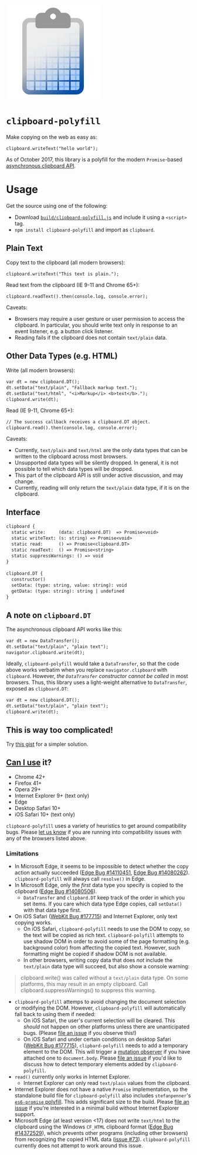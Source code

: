 ![Logo for clipboard-polyfill: an icon of a clipboard fading into a drafting paper grid.](clipboard-polyfill-logo.svg)

# `clipboard-polyfill`

Make copying on the web as easy as:

    clipboard.writeText("hello world");

As of October 2017, this library is a polyfill for the modern `Promise`-based [asynchronous clipboard API](https://www.w3.org/TR/clipboard-apis/#async-clipboard-api).

# Usage

Get the source using one of the following:

- Download [`build/clipboard-polyfill.js`](https://raw.githubusercontent.com/lgarron/clipboard-polyfill/master/build/clipboard-polyfill.js) and include it using a `<script>` tag.
- `npm install clipboard-polyfill` and import as `clipboard`.

## Plain Text

Copy text to the clipboard (all modern browsers):

    clipboard.writeText("This text is plain.");

Read text from the clipboard (IE 9-11 and Chrome 65+):

    clipboard.readText().then(console.log, console.error);

Caveats:

- Browsers may require a user gesture or user permission to access the clipboard. In particular, you should write text only in response to an event listener, e.g. a button click listener.
- Reading fails if the clipboard does not contain `text/plain` data.

## Other Data Types (e.g. HTML)

Write (all modern browsers):

    var dt = new clipboard.DT();
    dt.setData("text/plain", "Fallback markup text.");
    dt.setData("text/html", "<i>Markup</i> <b>text</b>.");
    clipboard.write(dt);

Read (IE 9-11, Chrome 65+):

    // The success callback receives a clipboard.DT object.
    clipboard.read().then(console.log, console.error);

Caveats:

- Currently, `text/plain` and `text/html` are the only data types that can be written to the clipboard across most browsers.
- Unsupported data types will be silently dropped. In general, it is not possible to tell which data types will be dropped.
- This part of the clipboard API is still under active discussion, and may change.
- Currently, reading will only return the `text/plain` data type, if it is on the clipboard.

## Interface

    clipboard {
      static write:     (data: clipboard.DT)  => Promise<void>
      static writeText: (s: string) => Promise<void>
      static read:      () => Promise<clipboard.DT>
      static readText:  () => Promise<string>
      static suppressWarnings: () => void
    }

    clipboard.DT {
      constructor()
      setData: (type: string, value: string): void
      getData: (type: string): string | undefined
    }

## A note on `clipboard.DT`

The asynchronous clipboard API works like this:

    var dt = new DataTransfer();
    dt.setData("text/plain", "plain text");
    navigator.clipboard.write(dt);

Ideally, `clipboard-polyfill` would take a `DataTransfer`, so that the code above works verbatim when you replace `navigator.clipboard` with `clipboard`. However, *the `DataTransfer` constructor cannot be called* in most browsers. Thus, this library uses a light-weight alternative to `DataTransfer`, exposed as `clipboard.DT`:

    var dt = new clipboard.DT();
    dt.setData("text/plain", "plain text");
    clipboard.write(dt);


## This is way too complicated!

Try [this gist](https://gist.github.com/lgarron/d1dee380f4ed9d825ca7) for a simpler solution.

## [Can I use](http://caniuse.com/#feat=clipboard) it?

- Chrome 42+
- Firefox 41+
- Opera 29+
- Internet Explorer 9+ (text only)
- Edge
- Desktop Safari 10+
- iOS Safari 10+ (text only)

`clipboard-polyfill` uses a variety of heuristics to get around compatibility bugs. Please [let us know](https://github.com/lgarron/clipboard-polyfill/issues/new) if you are running into compatibility issues with any of the browsers listed above.

### Limitations

- In Microsoft Edge, it seems to be impossible to detect whether the copy action actually succeeded ([Edge Bug #14110451](https://developer.microsoft.com/en-us/microsoft-edge/platform/issues/14110451/), [Edge Bug #14080262](https://developer.microsoft.com/en-us/microsoft-edge/platform/issues/14080262/)). `clipboard-polyfill` will always call `resolve()` in Edge.
- In Microsoft Edge, only the *first* data type you specify is copied to the clipboard ([Edge Bug #14080506](https://developer.microsoft.com/en-us/microsoft-edge/platform/issues/14080506/)).
  - `DataTransfer` and `clipbard.DT` keep track of the order in which you set items. If you care which data type Edge copies, call `setData()` with that data type first.
- On iOS Safari ([WebKit Bug #177715](https://bugs.webkit.org/show_bug.cgi?id=177715)) and Internet Explorer, only text copying works.
  - On iOS Safari, `clipboard-polyfill` needs to use the DOM to copy, so the text will be copied as rich text. `clipboard-polyfill` attempts to use shadow DOM in order to avoid some of the page formatting (e.g. background color) from affecting the copied text. However, such formatting might be copied if shadow DOM is not available.
  - In other browsers, writing copy data that does *not* include the `text/plain` data type will succeed, but also show a console warning:

> clipboard.write() was called without a `text/plain` data type. On some platforms, this may result in an empty clipboard. Call clipboard.suppressWarnings() to suppress this warning.

- `clipboard-polyfill` attemps to avoid changing the document selection or modifying the DOM. However, `clipboard-polyfill` will automatically fall back to using them if needed:
  - On iOS Safari, the user's current selection will be cleared. This *should* not happen on other platforms unless there are unanticipated bugs. (Please [file an issue](https://github.com/lgarron/clipboard-polyfill/issues/new) if you observe this!)
  - On iOS Safari and under certain conditions on desktop Safari ([WebKit Bug #177715](https://bugs.webkit.org/show_bug.cgi?id=156529)), `clipbard-polyfill` needs to add a temporary element to the DOM. This will trigger a [mutation observer](https://developer.mozilla.org/en-US/docs/Web/API/MutationObserver) if you have attached one to `document.body`. Please [file an issue](https://github.com/lgarron/clipboard-polyfill/issues/new) if you'd like to discuss how to detect temporary elements added by `clipboard-polyfill`.
- `read()` currently only works in Internet Explorer.
  - Internet Explorer can only read `text/plain` values from the clipboard.
- Internet Explorer does not have a native `Promise` implementation, so the standalone build file for `clipboard-polyfill` also includes `stefanpenner`'s [`es6-promise` polyfill](https://github.com/stefanpenner/es6-promise). This adds significant size to the build. Please [file an issue](https://github.com/lgarron/clipboard-polyfill/issues/new) if you're interested in a minimal build without Internet Explorer support.
- Microsoft Edge (at least version <17) does not write `text/html` to the clipboard using the Windows `CF_HTML` clipboard format ([Edge Bug #14372529](https://developer.microsoft.com/en-us/microsoft-edge/platform/issues/14372529/)), which prevents other programs (including other browsers) from recognizing the copied HTML data ([issue #73](https://github.com/lgarron/clipboard-polyfill/issues/73)). `clipboard-polyfill` currently does not attempt to work around this issue.
